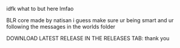 idfk what to but here lmfao

BLR core made by natisan i guess
make sure ur being smart and ur following the messages in the worlds folder


DOWNLOAD LATEST RELEASE IN THE RELEASES TAB:
thank you

